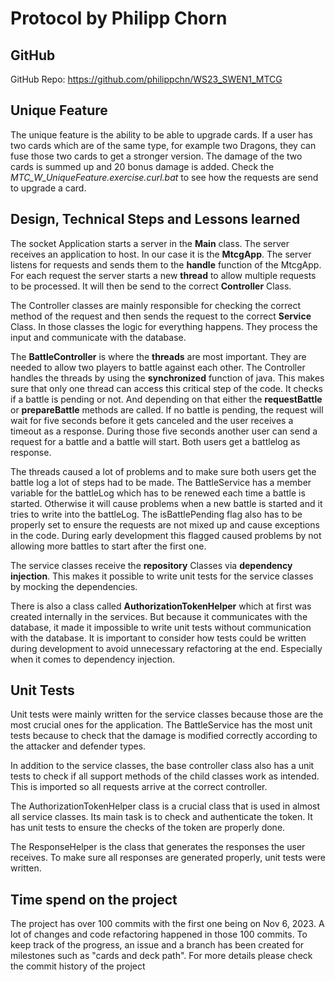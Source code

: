 # Protocol by Philipp Chorn

## GitHub

GitHub Repo: https://github.com/philippchn/WS23_SWEN1_MTCG

## Unique Feature

The unique feature is the ability to be able to upgrade cards. If a user has two cards which are of the same type, for example two Dragons, they can fuse those two cards to get a stronger version. The damage of the two cards is summed up and 20 bonus damage is added. Check the *MTC_W_UniqueFeature.exercise.curl.bat* to see how the requests are send to upgrade a card.

## Design, Technical Steps and Lessons learned

The socket Application starts a server in the **Main** class. The server receives an application to host. In our case it is the **MtcgApp**. The server listens for requests and sends them to the **handle** function of the MtcgApp. For each request the server starts a new **thread** to allow multiple requests to be processed. It will then be send to the correct **Controller** Class.

The Controller classes are mainly responsible for checking the correct method of the request and then sends the request to the correct **Service** Class. In those classes the logic for everything happens. They process the input and communicate with the database.

The **BattleController** is where the **threads** are most important. They are needed to allow two players to battle against each other. The Controller handles the threads by using the **synchronized** function of java. This makes sure that only one thread can access this critical step of the code. It checks if a battle is pending or not. And depending on that either the **requestBattle** or **prepareBattle** methods are called. If no battle is pending, the request will wait for five seconds before it gets canceled and the user receives a timeout as a response. During those five seconds another user can send a request for a battle and a battle will start. Both users get a battlelog as response.

The threads caused a lot of problems and to make sure both users get the battle log a lot of steps had to be made. The BattleService has a member variable for the battleLog which has to be renewed each time a battle is started. Otherwise it will cause problems when a new battle is started and it tries to write into the battleLog. The isBattlePending flag also has to be properly set to ensure the requests are not mixed up and cause exceptions in the code. During early development this flagged caused problems by not allowing more battles to start after the first one.

The service classes receive the **repository** Classes via **dependency injection**. This makes it possible to write unit tests for the service classes by mocking the dependencies.

There is also a class called **AuthorizationTokenHelper** which at first was created internally in the services. But because it communicates with the database, it made it impossible to write unit tests without communication with the database.  It is important to consider how tests could be written during development to avoid unnecessary refactoring at the end. Especially when it comes to dependency injection.

## Unit Tests

Unit tests were mainly written for the service classes because those are the most crucial ones for the application. The BattleService has the most unit tests because to check that the damage is modified correctly according to the attacker and defender types.

In addition to the service classes, the base controller class also has a unit tests to check if all support methods of the child classes work as intended. This is imported so all requests arrive at the correct controller.

The AuthorizationTokenHelper class is a crucial class that is used in almost all service classes. Its main task is to check and authenticate the token. It has unit tests to ensure the checks of the token are properly done.

The ResponseHelper is the class that generates the responses the user receives. To make sure all responses are generated properly, unit tests were written.

## Time spend on the project

The project has over 100 commits with the first one being on Nov 6, 2023. A lot of changes and code refactoring happened in those 100 commits. To keep track of the progress, an issue and a branch has been created for milestones such as "cards and deck path". For more details please check the commit history of the project